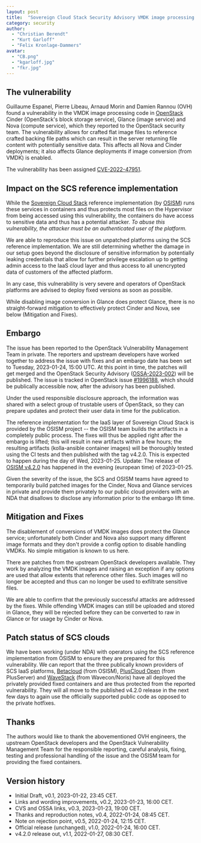 ```yaml
---
layout: post
title:  "Sovereign Cloud Stack Security Advisory VMDK image processing (CVE-2022-47951)"
category: security
author:
  - "Christian Berendt"
  - "Kurt Garloff"
  - "Felix Kronlage-Dammers"
avatar:
  - "CB.png"
  - "kgarloff.jpg"
  - "fkr.jpg"
---
```


## The vulnerability

Guillaume Espanel, Pierre Libeau, Arnaud Morin and Damien Rannou (OVH) found a
vulnerability in the VMDK image processing code in
[OpenStack](https://openstack.org/) Cinder (OpenStack's block storage service),
Glance (image service) and Nova (compute service), which they reported to the
OpenStack security team. The vulnerability allows for crafted flat image files
to reference crafted backing file paths which can result in the
server returning file content with potentially sensitive data. This affects all
Nova and Cinder deployments; it also affects Glance deployments if image
conversion (from VMDK) is enabled.

The vulnerability has been assigned [CVE-2022-47951](https://cve.report/CVE-2022-47951).

## Impact on the SCS reference implementation

While the [Sovereign Cloud Stack](https://scs.community/) reference
implementation (by [OSISM](https://osism.tech/)) runs these services in
containers and thus protects most files on the Hypervisor from being accessed
using this vulnerability, the containers do have access to sensitive data and
thus has a potential attacker. *To abuse this vulnerability, the attacker must
be an authenticated user of the platform.*

We are able to reproduce this issue on unpatched platforms using the SCS
reference implementation.
We are still determining whether the damage in our setup goes beyond the
disclosure of sensitive information by potentially leaking credentials that
allow for further privilege escalation up to getting admin access to the IaaS
cloud layer and thus access to all unencrypted data of customers of the
affected platform.

In any case, this vulnerability is very severe and operators of OpenStack
platforms are advised to deploy fixed versions as soon as possible.

While disabling image conversion in Glance does protect Glance, there is no
straight-forward mitigation to effectively protect Cinder and Nova, see
below (Mitigation and Fixes).

## Embargo

The issue has been reported to the OpenStack Vulnerability Management Team in
private. The reporters and upstream developers have worked together to address
the issue with fixes and an embargo date
has been set to Tuesday, 2023-01-24, 15:00 UTC. At this point in time, the
patches will get merged and the OpenStack Security Advisory
([OSSA-2023-002](https://security.openstack.org/ossa/OSSA-2023-002.html)) will
be published. The issue is tracked in OpenStack issue
[#1996188](https://bugs.launchpad.net/nova/+bug/1996188), which should be
publically accessible now, after the advisory has been published.

Under the used responsible disclosure approach, the information was shared with
a select group of trustable users of OpenStack, so they can prepare updates and
protect their user data in time for the publication.

The reference implementation for the IaaS layer of Sovereign Cloud Stack
is provided by the OSISM project -- the OSISM team builds the artifacts in a
completely public process. The fixes will thus be applied right after the 
embargo is lifted; this will result in new artifacts within a few hours;
the resulting artifacts (kolla-ansible container images) will be thoroughly
tested using the CI tests and then published with the tag v4.2.0. This is
expected to happen during the day of Wed, 2023-01-25.
Update: The release of [OSISM v4.2.0](https://github.com/osism/release/tree/main/4.2.0)
has happened in the evening (european time) of 2023-01-25.

Given the severity of the issue, the SCS and OSISM teams have agreed to
temporarily build patched images for the Cinder, Nova and Glance services in
private and provide them privately to our public cloud providers with an NDA
that disallows to disclose any information prior to the embargo lift time.

## Mitigation and Fixes

The disablement of conversions of VMDK images does protect the Glance service;
unfortunately both Cinder and Nova also support many different image formats
and they don't provide a config option to disable handling VMDKs. No
simple mitigation is known to us here.

There are patches from the upstream OpenStack developers available. They work
by analyzing the VMDK images and raising an exception if any options are used
that allow extents that reference other files. Such images will no longer be
accepted and thus can no longer be used to exfiltrate sensitive files.

We are able to confirm that the previously successful attacks are addressed
by the fixes. While offending VMDK images can still be uploaded and stored
in Glance, they will be rejected before they can be converted to raw in
Glance or for usage by Cinder or Nova.

## Patch status of SCS clouds

We have been working (under NDA) with operators using the SCS reference
implementation from OSISM to ensure they are prepared for this vulnerability.
We can report that the three publically known providers of SCS IaaS
platforms, [Betacloud](https://betacloud.de/) (from OSISM),
[PlusCloud Open](https://www.plusserver.com/en/products/pluscloud-open)
(from PlusServer) and [WaveStack](https://www.noris.de/wavestack-cloud/)
(from Wavecon/Noris) have all deployed the privately provided fixed
containers and are thus protected from the reported vulnerability. They
will all move to the published v4.2.0 release in the next few days to
again use the officially supported public code as opposed to the private
hotfixes.

## Thanks

The authors would like to thank the abovementioned OVH engineers, the upstream
OpenStack developers and the OpenStack Vulnerability Management Team for the
responsible reporting, careful analysis, fixing, testing and professional
handling of the issue and the OSISM team for providing the fixed containers.

## Version history

* Initial Draft, v0.1, 2023-01-22, 23:45 CET.
* Links and wording improvements, v0.2, 2023-01-23, 16:00 CET.
* CVS and OSSA links, v0.3, 2023-01-23, 19:00 CET.
* Thanks and reproduction notes, v0.4, 2022-01-24, 08:45 CET.
* Note on rejection point, v0.5, 2022-01-24, 12:15 CET.
* Official release (unchanged), v1.0, 2022-01-24, 16:00 CET.
* v4.2.0 release out, v1.1, 2022-01-27, 08:30 CET.
